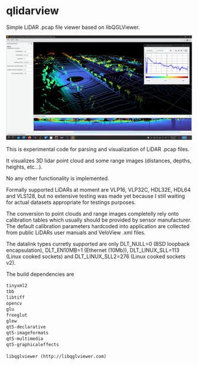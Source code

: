 # qlidarview

Simple LiDAR .pcap file viewer based on libQGLViewer.

![Screenshot.png](./Screenshot.png)

This is experimental code for parsing and visualization of LiDAR .pcap files.

It visualizes 3D lidar point cloud and some range images (distances, depths, heights, etc...). 

No any other functionality is implemented.

Formally supported LiDARs at moment are VLP16, VLP32C, HDL32E, HDL64 and VLS128,
but no extensive testing was made yet because I still waiting for actual datasets 
appropriate for testings purposes.

The conversion to point clouds and range images completelly rely onto calibration tables which usually should be provided by sensor manufacturer.
The default calibration parameters hardcoded into application are collected from public LiDARs user manuals and VeloView .xml files.

The datalink types curretly supported are only DLT_NULL=0 (BSD loopback encapsulation), DLT_EN10MB=1 (Ethernet (10Mb)),
DLT_LINUX_SLL=113 (Linux cooked sockets) and DLT_LINUX_SLL2=276 (Linux cooked sockets v2).


The build dependencies are 

	tinyxml2
	tbb 
	libtiff 
	opencv
	glu 
	freeglut 
	glew 
	qt5-declarative 
	qt5-imageformats 
	qt5-multimedia 
	qt5-graphicaleffects

	libqglviewer (http://libqglviewer.com)


